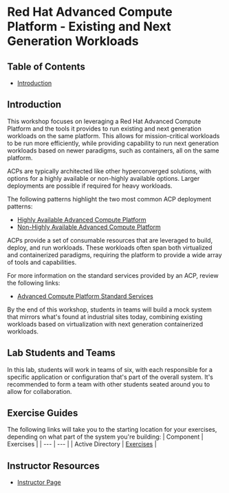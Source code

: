 # Red Hat Advanced Compute Platform - Existing and Next Generation Workloads

## Table of Contents
- [Introduction](#introduction)

## Introduction

This workshop focuses on leveraging a Red Hat Advanced Compute Platform and the tools it provides to run existing and next generation workloads on the same platform. This allows for mission-critical workloads to be run more efficiently, while providing capability to run next generation workloads based on newer paradigms, such as containers, all on the same platform.

ACPs are typically architected like other hyperconverged solutions, with options for a highly available or non-highly available options. Larger deployments are possible if required for heavy workloads.

The following patterns highlight the two most common ACP deployment patterns:
- [Highly Available Advanced Compute Platform](https://github.com/RedHatEdge/patterns/tree/main/patterns/acp-standardized-architecture-ha)
- [Non-Highly Available Advanced Compute Platform](https://github.com/RedHatEdge/patterns/tree/main/patterns/acp-standardized-architecture-non-ha)

ACPs provide a set of consumable resources that are leveraged to build, deploy, and run workloads. These workloads often span both virtualized and containerized paradigms, requiring the platform to provide a wide array of tools and capabilities.

For more information on the standard services provided by an ACP, review the following links:
- [Advanced Compute Platform Standard Services](https://github.com/RedHatEdge/patterns/tree/main/patterns/rh-acp-standard-services)

By the end of this workshop, students in teams will build a mock system that mirrors what's found at industrial sites today, combining existing workloads based on virtualization with next generation containerized workloads.

## Lab Students and Teams
In this lab, students will work in teams of six, with each responsible for a specific application or configuration that's part of the overall system. It's recommended to form a team with other students seated around you to allow for collaboration.

## Exercise Guides
The following links will take you to the starting location for your exercises, depending on what part of the system you're building:
| Component | Exercises |
| --- | --- |
| Active Directory | [Exercises](./active-directory/README.md) |

## Instructor Resources
* [Instructor Page](instructor)